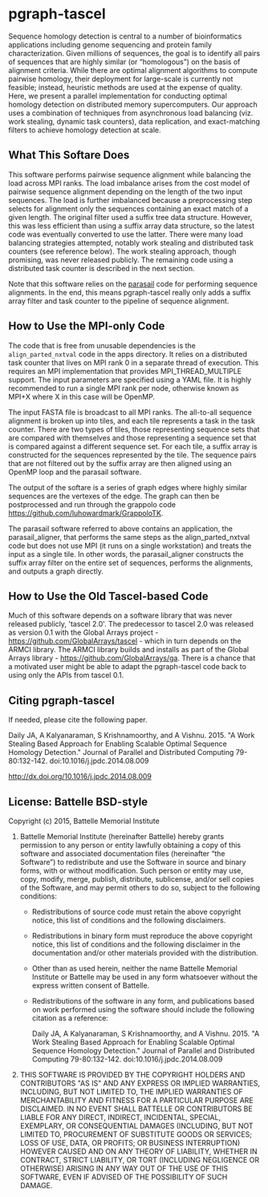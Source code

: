 # pgraph-tascel

Sequence homology detection is central to a number of bioinformatics applications including genome sequencing and protein family characterization. Given millions of sequences, the goal is to identify all pairs of sequences that are highly similar (or “homologous”) on the basis of alignment criteria. While there are optimal alignment algorithms to compute pairwise homology, their deployment for large-scale is currently not feasible; instead, heuristic methods are used at the expense of quality. Here, we present a parallel implementation for conducting optimal homology detection on distributed memory supercomputers. Our approach uses a combination of techniques from asynchronous load balancing (viz. work stealing, dynamic task counters), data replication, and exact-matching filters to achieve homology detection at scale.

## What This Softare Does

This software performs pairwise sequence alignment while balancing the load across MPI ranks.  The load imbalance arises from the cost model of pairwise sequence alignment depending on the length of the two input sequences.  The load is further imbalanced because a preprocessing step selects for alignment only the sequences containing an exact match of a given length.  The original filter used a suffix tree data structure.  However, this was less efficient than using a suffix array data structure, so the latest code was eventually converted to use the latter.  There were many load balancing strategies attempted, notably work stealing and distributed task counters (see reference below).  The work stealing approach, though promising, was never released publicly.  The remaining code using a distributed task counter is described in the next section.

Note that this software relies on the [parasail](https://github.com/jeffdaily/parasail) code for performing sequence alignments.  In the end, this means pgraph-tascel really only adds a suffix array filter and task counter to the pipeline of sequence alignment.

## How to Use the MPI-only Code

The code that is free from unusable dependencies is the `align_parted_nxtval` code in the apps directory.  It relies on a distributed task counter that lives on MPI rank 0 in a separate thread of execution.  This requires an MPI implementation that provides MPI_THREAD_MULTIPLE support.  The input parameters are specified using a YAML file.  It is highly recommended to run a single MPI rank per node, otherwise known as MPI+X where X in this case will be OpenMP.

The input FASTA file is broadcast to all MPI ranks.  The all-to-all sequence alignment is broken up into tiles, and each tile represents a task in the task counter.  There are two types of tiles, those representing sequence sets that are compared with themselves and those representing a sequence set that is compared against a different sequence set.  For each tile, a suffix array is constructed for the sequences represented by the tile.  The sequence pairs that are not filtered out by the suffix array are then aligned using an OpenMP loop and the parasail software.

The output of the softare is a series of graph edges where highly similar sequences are the vertexes of the edge.  The graph can then be postprocessed and run through the grappolo code https://github.com/luhowardmark/GrappoloTK.

The parasail software referred to above contains an application, the parasail_aligner, that performs the same steps as the align_parted_nxtval code but does not use MPI (it runs on a single workstation) and treats the input as a single tile.  In other words, the parasail_aligner constructs the suffix array filter on the entire set of sequences, performs the alignments, and outputs a graph directly.

## How to Use the Old Tascel-based Code

Much of this software depends on a software library that was never released publicly, 'tascel 2.0'.  The predecessor to tascel 2.0 was released as version 0.1 with the Global Arrays project - https://github.com/GlobalArrays/tascel - which in turn depends on the ARMCI library.  The ARMCI library builds and installs as part of the Global Arrays library - https://github.com/GlobalArrays/ga.  There is a chance that a motivated user might be able to adapt the pgraph-tascel code back to using only the APIs from tascel 0.1.

## Citing pgraph-tascel

If needed, please cite the following paper.

Daily JA, A Kalyanaraman, S Krishnamoorthy, and A Vishnu. 2015.
"A Work Stealing Based Approach for Enabling Scalable Optimal Sequence Homology Detection."
Journal of Parallel and Distributed Computing 79-80:132-142.
doi:10.1016/j.jpdc.2014.08.009

http://dx.doi.org/10.1016/j.jpdc.2014.08.009

## License: Battelle BSD-style

Copyright (c) 2015, Battelle Memorial Institute

1.  Battelle Memorial Institute (hereinafter Battelle) hereby grants
    permission to any person or entity lawfully obtaining a copy of this
    software and associated documentation files (hereinafter “the
    Software”) to redistribute and use the Software in source and binary
    forms, with or without modification.  Such person or entity may use,
    copy, modify, merge, publish, distribute, sublicense, and/or sell
    copies of the Software, and may permit others to do so, subject to
    the following conditions:

    - Redistributions of source code must retain the above copyright
      notice, this list of conditions and the following disclaimers.

    - Redistributions in binary form must reproduce the above copyright
      notice, this list of conditions and the following disclaimer in
      the documentation and/or other materials provided with the
      distribution.

    - Other than as used herein, neither the name Battelle Memorial
      Institute or Battelle may be used in any form whatsoever without
      the express written consent of Battelle.

    - Redistributions of the software in any form, and publications
      based on work performed using the software should include the
      following citation as a reference:

      Daily JA, A Kalyanaraman, S Krishnamoorthy, and A Vishnu. 2015.
      "A Work Stealing Based Approach for Enabling Scalable Optimal Sequence Homology Detection."
      Journal of Parallel and Distributed Computing 79-80:132-142.
      doi:10.1016/j.jpdc.2014.08.009

2.  THIS SOFTWARE IS PROVIDED BY THE COPYRIGHT HOLDERS AND CONTRIBUTORS
    "AS IS" AND ANY EXPRESS OR IMPLIED WARRANTIES, INCLUDING, BUT NOT
    LIMITED TO, THE IMPLIED WARRANTIES OF MERCHANTABILITY AND FITNESS
    FOR A PARTICULAR PURPOSE ARE DISCLAIMED. IN NO EVENT SHALL BATTELLE
    OR CONTRIBUTORS BE LIABLE FOR ANY DIRECT, INDIRECT, INCIDENTAL,
    SPECIAL, EXEMPLARY, OR CONSEQUENTIAL DAMAGES (INCLUDING, BUT NOT
    LIMITED TO, PROCUREMENT OF SUBSTITUTE GOODS OR SERVICES; LOSS OF
    USE, DATA, OR PROFITS; OR BUSINESS INTERRUPTION) HOWEVER CAUSED AND
    ON ANY THEORY OF LIABILITY, WHETHER IN CONTRACT, STRICT LIABILITY,
    OR TORT (INCLUDING NEGLIGENCE OR OTHERWISE) ARISING IN ANY WAY OUT
    OF THE USE OF THIS SOFTWARE, EVEN IF ADVISED OF THE POSSIBILITY OF
    SUCH DAMAGE.
